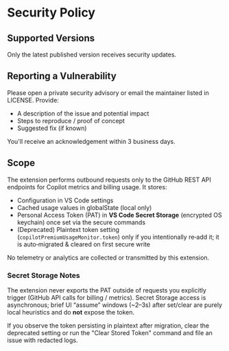 # Security Policy

## Supported Versions

Only the latest published version receives security updates.

## Reporting a Vulnerability

Please open a private security advisory or email the maintainer listed in LICENSE. Provide:

- A description of the issue and potential impact
- Steps to reproduce / proof of concept
- Suggested fix (if known)

You'll receive an acknowledgement within 3 business days.

## Scope

The extension performs outbound requests only to the GitHub REST API endpoints for Copilot metrics and billing usage. It stores:

- Configuration in VS Code settings
- Cached usage values in globalState (local only)
- Personal Access Token (PAT) in **VS Code Secret Storage** (encrypted OS keychain) once set via the secure commands
- (Deprecated) Plaintext token setting (`copilotPremiumUsageMonitor.token`) only if you intentionally re‑add it; it is auto‑migrated & cleared on first secure write

No telemetry or analytics are collected or transmitted by this extension.

### Secret Storage Notes

The extension never exports the PAT outside of requests you explicitly trigger (GitHub API calls for billing / metrics). Secret Storage access is asynchronous; brief UI “assume” windows (~2–3s) after set/clear are purely local heuristics and do **not** expose the token.

If you observe the token persisting in plaintext after migration, clear the deprecated setting or run the "Clear Stored Token" command and file an issue with redacted logs.
